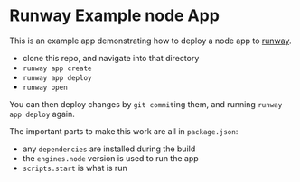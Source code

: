 

# Runway Example node App

This is an example app demonstrating how to deploy a node app
to [runway](https://runway.planetary-quantum.com/).

* clone this repo, and navigate into that directory
* `runway app create`
* `runway app deploy`
* `runway open`

You can then deploy changes by `git commit`ing them, and running `runway app
deploy` again.

The important parts to make this work are all in `package.json`:

* any `dependencies` are installed during the build
* the `engines.node` version is used to run the app
* `scripts.start` is what is run

